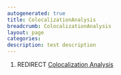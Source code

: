 ```yaml
---
autogenerated: true
title: ColocalizationAnalysis
breadcrumb: ColocalizationAnalysis
layout: page
categories: 
description: test description
---
```


1.  REDIRECT [Colocalization Analysis](Colocalization_Analysis )
